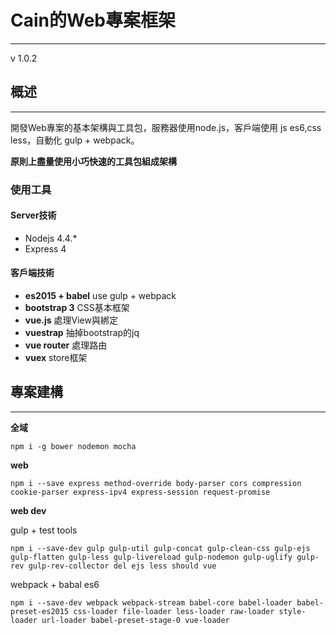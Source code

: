 # Cain的Web專案框架
----
v 1.0.2



## 概述
---

開發Web專案的基本架構與工具包，服務器使用node.js，客戶端使用 js es6,css less，自動化 gulp + webpack。

**原則上盡量使用小巧快速的工具包組成架構**

### 使用工具

#### Server技術

* Nodejs 4.4.*
* Express 4

#### 客戶端技術

* **es2015 + babel** use gulp + webpack
* **bootstrap 3** CSS基本框架
* **vue.js** 處理View與綁定
* **vuestrap** 抽掉bootstrap的jq
* **vue router** 處理路由
* **vuex** store框架

## 專案建構
---

**全域**
```
npm i -g bower nodemon mocha
```

**web**
```
npm i --save express method-override body-parser cors compression cookie-parser express-ipv4 express-session request-promise
```

**web dev**

gulp + test tools
```
npm i --save-dev gulp gulp-util gulp-concat gulp-clean-css gulp-ejs gulp-flatten gulp-less gulp-livereload gulp-nodemon gulp-uglify gulp-rev gulp-rev-collector del ejs less should vue
```

webpack + babal es6
```
npm i --save-dev webpack webpack-stream babel-core babel-loader babel-preset-es2015 css-loader file-loader less-loader raw-loader style-loader url-loader babel-preset-stage-0 vue-loader
```